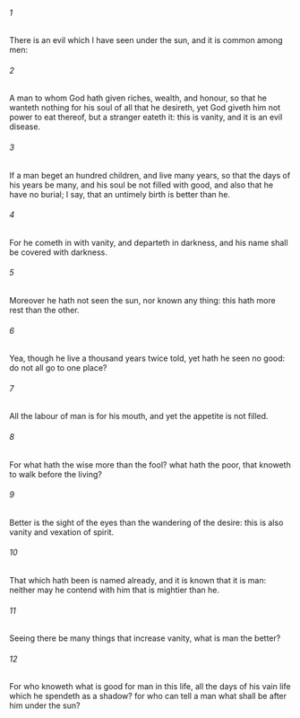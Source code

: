 ###### 1
There is an evil which I have seen under the sun, and it is common among men:

###### 2
A man to whom God hath given riches, wealth, and honour, so that he wanteth nothing for his soul of all that he desireth, yet God giveth him not power to eat thereof, but a stranger eateth it: this is vanity, and it is an evil disease.

###### 3
If a man beget an hundred children, and live many years, so that the days of his years be many, and his soul be not filled with good, and also that he have no burial; I say, that an untimely birth is better than he.

###### 4
For he cometh in with vanity, and departeth in darkness, and his name shall be covered with darkness.

###### 5
Moreover he hath not seen the sun, nor known any thing: this hath more rest than the other.

###### 6
Yea, though he live a thousand years twice told, yet hath he seen no good: do not all go to one place?

###### 7
All the labour of man is for his mouth, and yet the appetite is not filled.

###### 8
For what hath the wise more than the fool? what hath the poor, that knoweth to walk before the living?

###### 9
Better is the sight of the eyes than the wandering of the desire: this is also vanity and vexation of spirit.

###### 10
That which hath been is named already, and it is known that it is man: neither may he contend with him that is mightier than he.

###### 11
Seeing there be many things that increase vanity, what is man the better?

###### 12
For who knoweth what is good for man in this life, all the days of his vain life which he spendeth as a shadow? for who can tell a man what shall be after him under the sun?

